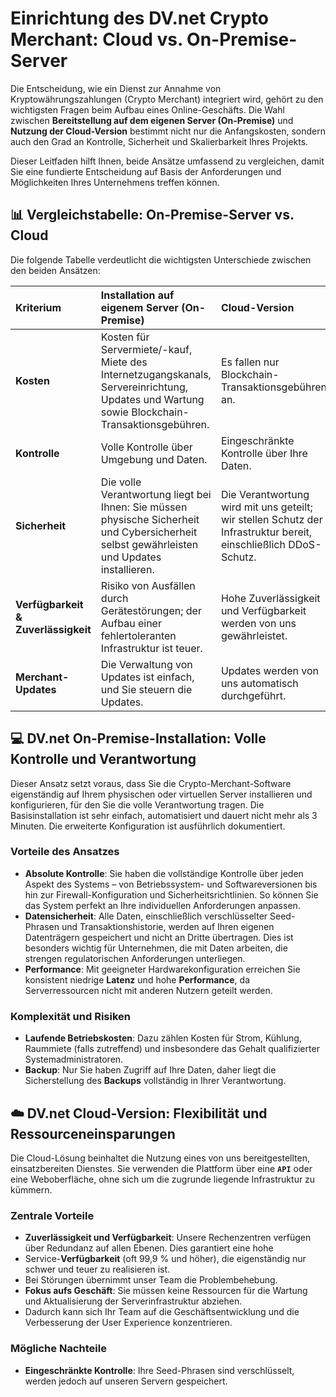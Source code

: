 # Einrichtung des DV.net Crypto Merchant: Cloud vs. On-Premise-Server

Die Entscheidung, wie ein Dienst zur Annahme von Kryptowährungszahlungen (Crypto Merchant) integriert wird, gehört zu den wichtigsten Fragen beim Aufbau eines Online-Geschäfts. Die Wahl zwischen **Bereitstellung auf dem eigenen Server (On-Premise)** und **Nutzung der Cloud-Version** bestimmt nicht nur die Anfangskosten, sondern auch den Grad an Kontrolle, Sicherheit und Skalierbarkeit Ihres Projekts.

Dieser Leitfaden hilft Ihnen, beide Ansätze umfassend zu vergleichen, damit Sie eine fundierte Entscheidung auf Basis der Anforderungen und Möglichkeiten Ihres Unternehmens treffen können.


## 📊 Vergleichstabelle: On-Premise-Server vs. Cloud

Die folgende Tabelle verdeutlicht die wichtigsten Unterschiede zwischen den beiden Ansätzen:

| Kriterium | Installation auf eigenem Server (On-Premise) | Cloud-Version |
|:---|:---|:---|
| **Kosten** | Kosten für Servermiete/-kauf, Miete des Internetzugangskanals, Servereinrichtung, Updates und Wartung sowie Blockchain-Transaktionsgebühren. | Es fallen nur Blockchain-Transaktionsgebühren an. |
| **Kontrolle** | Volle Kontrolle über Umgebung und Daten. | Eingeschränkte Kontrolle über Ihre Daten. |
| **Sicherheit** | Die volle Verantwortung liegt bei Ihnen: Sie müssen physische Sicherheit und Cybersicherheit selbst gewährleisten und Updates installieren. | Die Verantwortung wird mit uns geteilt; wir stellen Schutz der Infrastruktur bereit, einschließlich DDoS-Schutz. |
| **Verfügbarkeit & Zuverlässigkeit** | Risiko von Ausfällen durch Gerätestörungen; der Aufbau einer fehlertoleranten Infrastruktur ist teuer. | Hohe Zuverlässigkeit und Verfügbarkeit werden von uns gewährleistet. |
| **Merchant-Updates** | Die Verwaltung von Updates ist einfach, und Sie steuern die Updates. | Updates werden von uns automatisch durchgeführt. |


## 💻 DV.net On-Premise-Installation: Volle Kontrolle und Verantwortung

Dieser Ansatz setzt voraus, dass Sie die Crypto-Merchant-Software eigenständig auf Ihrem physischen oder virtuellen Server installieren und konfigurieren, für den Sie die volle Verantwortung tragen. Die Basisinstallation ist sehr einfach, automatisiert und dauert nicht mehr als 3 Minuten. Die erweiterte Konfiguration ist ausführlich dokumentiert.

### Vorteile des Ansatzes
- **Absolute Kontrolle**: Sie haben die vollständige Kontrolle über jeden Aspekt des Systems – von Betriebssystem- und Softwareversionen bis hin zur Firewall-Konfiguration und Sicherheitsrichtlinien. So können Sie das System perfekt an Ihre individuellen Anforderungen anpassen.
- **Datensicherheit**: Alle Daten, einschließlich verschlüsselter Seed-Phrasen und Transaktionshistorie, werden auf Ihren eigenen Datenträgern gespeichert und nicht an Dritte übertragen. Dies ist besonders wichtig für Unternehmen, die mit Daten arbeiten, die strengen regulatorischen Anforderungen unterliegen.
- **Performance**: Mit geeigneter Hardwarekonfiguration erreichen Sie konsistent niedrige **Latenz** und hohe **Performance**, da Serverressourcen nicht mit anderen Nutzern geteilt werden.

### Komplexität und Risiken
- **Laufende Betriebskosten**: Dazu zählen Kosten für Strom, Kühlung, Raummiete (falls zutreffend) und insbesondere das Gehalt qualifizierter Systemadministratoren.
- **Backup**: Nur Sie haben Zugriff auf Ihre Daten, daher liegt die Sicherstellung des **Backups** vollständig in Ihrer Verantwortung.

## ☁️ DV.net Cloud-Version: Flexibilität und Ressourceneinsparungen

Die Cloud-Lösung beinhaltet die Nutzung eines von uns bereitgestellten, einsatzbereiten Dienstes. Sie verwenden die Plattform über eine **`API`** oder eine Weboberfläche, ohne sich um die zugrunde liegende Infrastruktur zu kümmern.

### Zentrale Vorteile
- **Zuverlässigkeit und Verfügbarkeit**: Unsere Rechenzentren verfügen über Redundanz auf allen Ebenen. Dies garantiert eine hohe
- Service-**Verfügbarkeit** (oft 99,9 % und höher), die eigenständig nur schwer und teuer zu realisieren ist.
- Bei Störungen übernimmt unser Team die Problembehebung.
- **Fokus aufs Geschäft**: Sie müssen keine Ressourcen für die Wartung und Aktualisierung der Serverinfrastruktur abziehen.
- Dadurch kann sich Ihr Team auf die Geschäftsentwicklung und die Verbesserung der User Experience konzentrieren.

### Mögliche Nachteile
- **Eingeschränkte Kontrolle**: Ihre Seed-Phrasen sind verschlüsselt, werden jedoch auf unseren Servern gespeichert.